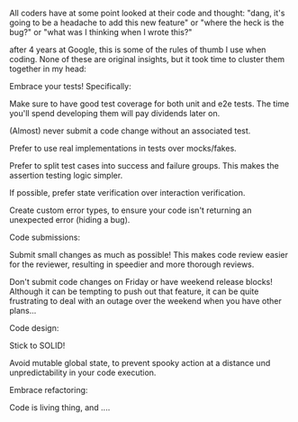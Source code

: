 All coders have at some point looked at their code and thought: "dang, it's going to be a headache to add this new feature" or "where the heck is the bug?" or "what was I thinking when I wrote this?"

after 4 years at Google, this is some of the rules of thumb I use when coding. None of these are original insights, but it took time to cluster them together in my head:

Embrace your tests! Specifically:

Make sure to have good test coverage for both unit and e2e tests. The time you'll spend developing them will pay dividends later on.

(Almost) never submit a code change without an associated test.

Prefer to use real implementations in tests over mocks/fakes.

Prefer to split test cases into success and failure groups. This makes the assertion testing logic simpler.

If possible, prefer state verification over interaction verification.

Create custom error types, to ensure your code isn't returning an unexpected error (hiding a bug).

Code submissions:

Submit small changes as much as possible! This makes code review easier for the reviewer, resulting in speedier and more thorough reviews.

Don't submit code changes on Friday or have weekend release blocks! Although it can be tempting to push out that feature, it can be quite frustrating to deal with an outage over the weekend when you have other plans...

Code design:

Stick to SOLID!

Avoid mutable global state, to prevent spooky action at a distance und unpredictability in your code execution.

Embrace refactoring:

Code is living thing, and ....